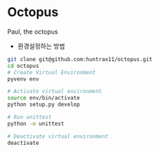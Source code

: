 Octopus
=======
Paul, the octopus

- 환경설정하는 방법
```bash
git clone git@github.com:huntrax11/octopus.git
cd octopus
# Create Virtual Environment
pyvenv env

# Activate virtual environment
source env/bin/activate
python setup.py develop

# Run unittest
python -m unittest

# Deactivate virtual environment
deactivate
```
